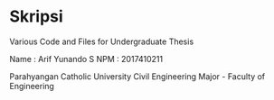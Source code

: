 # Skripsi
Various Code and Files for Undergraduate Thesis

Name : Arif Yunando S
NPM  : 2017410211

Parahyangan Catholic University
Civil Engineering Major - Faculty of Engineering
